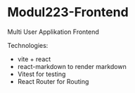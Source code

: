 # Modul223-Frontend
Multi User Applikation Frontend

Technologies: 
- vite + react 
- react-markdown to render markdown
- Vitest for testing 
- React Router for Routing